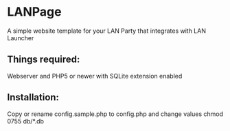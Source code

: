 # LANPage
A simple website template for your LAN Party that integrates with LAN Launcher

## Things required:
Webserver and PHP5 or newer with SQLite extension enabled

## Installation:
Copy or rename config.sample.php to config.php and change values
chmod 0755 db/*.db
